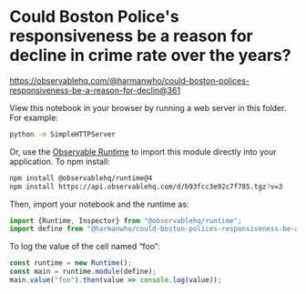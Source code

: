 # Could Boston Police's responsiveness be a reason for decline in crime rate over the years?

https://observablehq.com/@harmanwho/could-boston-polices-responsiveness-be-a-reason-for-declin@361

View this notebook in your browser by running a web server in this folder. For
example:

~~~sh
python -m SimpleHTTPServer
~~~

Or, use the [Observable Runtime](https://github.com/observablehq/runtime) to
import this module directly into your application. To npm install:

~~~sh
npm install @observablehq/runtime@4
npm install https://api.observablehq.com/d/b93fcc3e92c7f785.tgz?v=3
~~~

Then, import your notebook and the runtime as:

~~~js
import {Runtime, Inspector} from "@observablehq/runtime";
import define from "@harmanwho/could-boston-polices-responsiveness-be-a-reason-for-declin";
~~~

To log the value of the cell named “foo”:

~~~js
const runtime = new Runtime();
const main = runtime.module(define);
main.value("foo").then(value => console.log(value));
~~~
